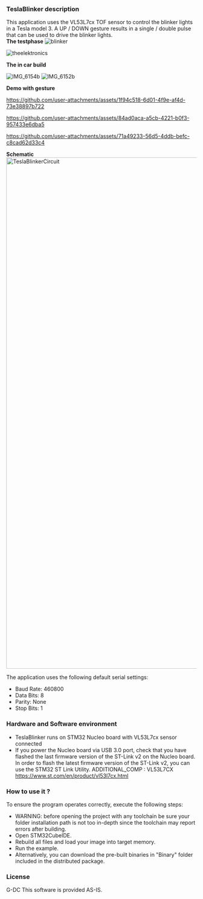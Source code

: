 ### <b>TeslaBlinker description</b>

This application uses the VL53L7cx TOF sensor to control the blinker lights in a Tesla model 3. A UP / DOWN gesture results in a single / double pulse that can be used to drive the blinker lights.
<br><b>The testphase</b>
![blinker](https://github.com/user-attachments/assets/9deb0a11-a677-45ee-b117-7e86621f29aa)

![theelektronics](https://github.com/user-attachments/assets/da919bb6-c1d6-4474-89f2-2d382df4f3d4)

<b>The in car build</b>

![IMG_6154b](https://github.com/user-attachments/assets/fc776640-0011-496e-9683-14ad6b671036)
![IMG_6152b](https://github.com/user-attachments/assets/e4702c61-bded-45b9-a690-68622e1b46b5)

<b>Demo with gesture</b>

https://github.com/user-attachments/assets/1f94c518-6d01-4f9e-af4d-73e38897b722

https://github.com/user-attachments/assets/84ad0aca-a5cb-4221-b0f3-957433e6dba5

https://github.com/user-attachments/assets/71a49233-56d5-4ddb-befc-c8cad62d33c4

<b> Schematic </b>
<img width="2628" height="1354" alt="TeslaBlinkerCircuit" src="https://github.com/user-attachments/assets/cd7e70f9-ed8b-44d6-ad95-f11c7ae21a26" />

The application uses the following default serial settings:

  - Baud Rate: 460800
  - Data Bits: 8
  - Parity: None
  - Stop Bits: 1

### <b>Hardware and Software environment</b>

  - TeslaBlinker runs on STM32 Nucleo board with VL53L7cx sensor connected
  - If you power the Nucleo board via USB 3.0 port, check that you have flashed the last firmware version of
    the ST-Link v2 on the Nucleo board. In order to flash the latest firmware version of the 
	ST-Link v2, you can use the STM32 ST Link Utility.
ADDITIONAL_COMP : VL53L7CX https://www.st.com/en/product/vl53l7cx.html

### <b>How to use it ?</b>

To ensure the program operates correctly, execute the following steps:
 - WARNING: before opening the project with any toolchain be sure your folder
   installation path is not too in-depth since the toolchain may report errors
   after building.
 - Open STM32CubeIDE.
 - Rebuild all files and load your image into target memory.
 - Run the example.
 - Alternatively, you can download the pre-built binaries in "Binary" 
   folder included in the distributed package.

### <b>License</b>

G-DC
This software is provided AS-IS.

</div>

